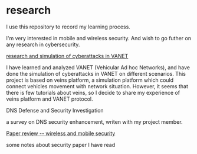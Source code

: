 # research



I use this repository to record my learning process.

I'm very interested in mobile and wireless security. And wish to go futher on any research in cybersecurity. 



[research and simulation of cyberattacks in VANET](https://github.com/dorafan/research/blob/main/VANET/research%20and%20simulation%20of%20Cyberattacks%20in%20VANET.md)

I have learned and analyzed VANET (Vehicular Ad hoc Networks), and have done the simulation of cyberattacks in VANET on different scenarios.  This project is based on veins platform, a simulation platform which could connect vehicles movement with network situation. However, it seems that there is few tutorials about veins, so I decide to share my experience of veins platform and VANET protocol.



DNS Defense and Security Investigation

a survey on DNS security enhancement, writen with my project member.





[Paper review -- wireless and mobile security](https://github.com/dorafan/research/blob/main/paper%20review/wireless%20and%20mobile%20security/list.md)

some notes about security paper I have read



